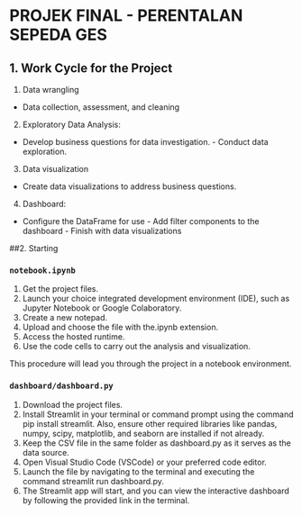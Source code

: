 
# PROJEK FINAL - PERENTALAN SEPEDA GES


## 1. Work Cycle for the Project
1. Data wrangling 
 - Data collection, assessment, and cleaning
2. Exploratory Data Analysis:
 - Develop business questions for data investigation. - Conduct data exploration.
3. Data visualization
 - Create data visualizations to address business questions.
4. Dashboard:
 - Configure the DataFrame for use - Add filter components to the dashboard - Finish with data visualizations


##2. Starting
### `notebook.ipynb`
1. Get the project files.
2. Launch your choice integrated development environment (IDE), such as Jupyter Notebook or Google Colaboratory.
3. Create a new notepad.
4. Upload and choose the file with the.ipynb extension.
5. Access the hosted runtime.
6. Use the code cells to carry out the analysis and visualization.

This procedure will lead you through the project in a notebook environment.

### `dashboard/dashboard.py`
1. Download the project files.
2. Install Streamlit in your terminal or command prompt using the command pip install streamlit. Also, ensure other required libraries like pandas, numpy, scipy, matplotlib, and seaborn are installed if not already.
3. Keep the CSV file in the same folder as dashboard.py as it serves as the data source.
4. Open Visual Studio Code (VSCode) or your preferred code editor.
5. Launch the file by navigating to the terminal and executing the command streamlit run dashboard.py.
6. The Streamlit app will start, and you can view the interactive dashboard by following the provided link in the terminal.

